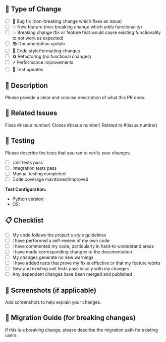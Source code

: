 ## 🔧 Type of Change

- [ ] 🐛 Bug fix (non-breaking change which fixes an issue)
- [ ] ✨ New feature (non-breaking change which adds functionality)
- [ ] 💥 Breaking change (fix or feature that would cause existing functionality to not work as expected)
- [ ] 📚 Documentation update
- [ ] 🎨 Code style/formatting changes
- [ ] ♻️ Refactoring (no functional changes)
- [ ] ⚡ Performance improvements
- [ ] 🧪 Test updates

## 📝 Description

Please provide a clear and concise description of what this PR does.

## 🔗 Related Issues

Fixes #(issue number)
Closes #(issue number)
Related to #(issue number)

## 🧪 Testing

Please describe the tests that you ran to verify your changes:

- [ ] Unit tests pass
- [ ] Integration tests pass
- [ ] Manual testing completed
- [ ] Code coverage maintained/improved

**Test Configuration:**
- Python version: 
- OS: 

## 📋 Checklist

- [ ] My code follows the project's style guidelines
- [ ] I have performed a self-review of my own code
- [ ] I have commented my code, particularly in hard-to-understand areas
- [ ] I have made corresponding changes to the documentation
- [ ] My changes generate no new warnings
- [ ] I have added tests that prove my fix is effective or that my feature works
- [ ] New and existing unit tests pass locally with my changes
- [ ] Any dependent changes have been merged and published

## 📸 Screenshots (if applicable)

Add screenshots to help explain your changes.

## 🔄 Migration Guide (for breaking changes)

If this is a breaking change, please describe the migration path for existing users.
